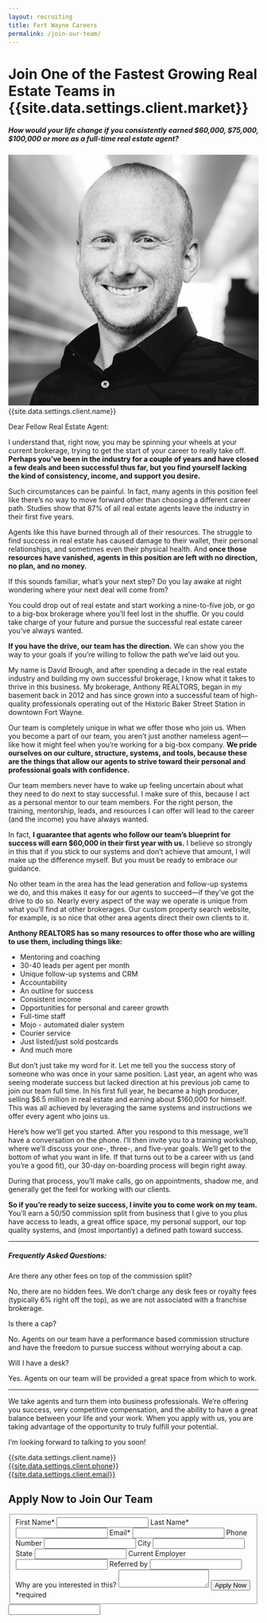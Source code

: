 ```yaml
---
layout: recruiting
title: Fort Wayne Careers
permalink: /join-our-team/
---
```


<div class="recruiting-page">
<h1 class="join-us">Join One of the Fastest Growing Real Estate Teams in {{site.data.settings.client.market}}</h1>
<h5 class="join-us-subtitle">How would your life change if you consistently earned $60,000, $75,000, $100,000 or more as a full-time real estate agent?</h5>
<div class="recruiting-photo">
<span class="client-image-container">
<img src="/img/headshot.jpg" alt="{{site.data.settings.client.name}}" class="client-image"/>
</span>
<figcaption class="caption">{{site.data.settings.client.name}}</figcaption>
</div>


<p>Dear Fellow Real Estate Agent:</p>

<p>I understand that, right now, you may be spinning your wheels at your current brokerage, trying to get the start of your career to really take off. <strong>Perhaps you’ve been in the industry for a couple of years and have closed a few deals and been successful thus far, but you find yourself lacking the kind of consistency, income, and support you desire.</strong></p>

<p>Such circumstances can be painful. In fact, many agents in this position feel like there’s no way to move forward other than choosing a different career path. Studies show that 87% of all real estate agents leave the industry in their first five years.</p>

<p>Agents like this have burned through all of their resources. The struggle to find success in real estate has caused damage to their wallet, their personal relationships, and sometimes even their physical health. And <strong>once those resources have vanished, agents in this position are left with no direction, no plan, and no money.</strong></p>

<p>If this sounds familiar, what’s your next step? Do you lay awake at night wondering where your next deal will come from?</p>

<p>You could drop out of real estate and start working a nine-to-five job, or go to a big-box brokerage where you’ll feel lost in the shuffle. Or you could take charge of your future and pursue the successful real estate career you’ve always wanted.</p>

<p><strong>If you have the drive, our team has the direction.</strong> We can show you the way to your goals if you’re willing to follow the path we’ve laid out you.</p>

<p>My name is David Brough, and after spending a decade in the real estate industry and building my own successful brokerage, I know what it takes to thrive in this business. My brokerage, Anthony REALTORS, began in my basement back in 2012 and has since grown into a successful team of high-quality professionals operating out of the Historic Baker Street Station in downtown Fort Wayne.</p>

<p>Our team is completely unique in what we offer those who join us. When you become a part of our team, you aren’t just another nameless agent—like how it might feel when you’re working for a big-box company. <strong>We pride ourselves on our culture, structure, systems, and tools, because these are the things that allow our agents to strive toward their personal and professional goals with confidence.</strong></p>

<p>Our team members never have to wake up feeling uncertain about what they need to do next to stay successful. I make sure of this, because I act as a personal mentor to our team members. For the right person, the training, mentorship, leads, and resources I can offer will lead to the career (and the income) you have always wanted.</p>

<p>In fact, <strong>I guarantee that agents who follow our team’s blueprint for success will earn $60,000 in their first year with us.</strong> I believe so strongly in this that if you stick to our systems and don’t achieve that amount, I will make up the difference myself. But you must be ready to embrace our guidance.</p>

<p>No other team in the area has the lead generation and follow-up systems we do, and this makes it easy for our agents to succeed—if they’ve got the drive to do so. Nearly every aspect of the way we operate is unique from what you’ll find at other brokerages. Our custom property search website, for example, is so nice that other area agents direct their own clients to it.</p>

<p><strong>Anthony REALTORS has so many resources to offer those who are willing to use them, including things like:</strong>
<ul class="indent">
<li>Mentoring and coaching</li>
<li>30-40 leads per agent per month</li>
<li>Unique follow-up systems and CRM</li>
<li>Accountability</li>
<li>An outline for success</li>
<li>Consistent income</li>
<li>Opportunities for personal and career growth</li>
<li>Full-time staff</li>
<li>Mojo - automated dialer system</li>
<li>Courier service</li>
<li>Just listed/just sold postcards</li>
<li>And much more</li>
</ul></p>

<p>But don’t just take my word for it. Let me tell you the success story of someone who was once in your same position. Last year, an agent who was seeing moderate success but lacked direction at his previous job came to join our team full time. In his first full year, he became a high producer, selling $6.5 million in real estate and earning about $160,000 for himself. This was all achieved by leveraging the same systems and instructions we offer every agent who joins us.</p>

<p>Here’s how we’ll get you started. After you respond to this message, we’ll have a conversation on the phone. I’ll then invite you to a training workshop, where we’ll discuss your one-, three-, and five-year goals. We’ll get to the bottom of what you want in life. If that turns out to be a career with us (and you’re a good fit), our 30-day on-boarding process will begin right away.</p>

<p>During that process, you’ll make calls, go on appointments, shadow me, and generally get the feel for working with our clients.</p>

<p><strong>So if you’re ready to seize success, I invite you to come work on my team.</strong> You’ll earn a 50/50 commission split from business that I give to you plus have access to leads, a great office space, my personal support, our top quality systems, and (most importantly) a defined path toward success.</p>

<hr>

<div class="indent">
<h5><strong>Frequently Asked Questions:</strong></h5>

<p class="question">Are there any other fees on top of the commission split? </p>

<p class="answer">No, there are no hidden fees. We don’t charge any desk fees or royalty fees (typically 6% right off the top), as we are not associated with a franchise brokerage.</p>

<p class="question">Is there a cap?</p>

<p class="answer">No. Agents on our team have a performance based commission structure and have the freedom to pursue success without worrying about a cap.</p>

<p class="question">Will I have a desk?</p>

<p class="answer">Yes. Agents on our team will be provided a great space from which to work.</p>
</div>

<hr>

<p>We take agents and turn them into business professionals. We’re offering you success, very competitive compensation, and the ability to have a great balance between your life and your work. When you apply with us, you are taking advantage of the opportunity to truly fulfill your potential.</p>

<p>I’m looking forward to talking to you soon!</p>



<p>{{site.data.settings.client.name}}<br>
<a href="tel:1-{{site.data.settings.client.phone}}">{{site.data.settings.client.phone}}</a><br>
<a href="mailto:{{site.data.settings.client.email}}">{{site.data.settings.client.email}}</a>
</p>



<h2 class="recruiting">Apply Now to Join Our Team</h2>

<form method="post" class="home-value cta-forms" action="https://formspree.io/careers@anthonyrealtors.com" onsubmit="return setReturn()">
					<fieldset><label for="firstname">First Name*</label> <input type="text" required="" name="firstname" /> <label for="lastname">Last Name*</label> <input type="text" required="" name="lastname" /> <label for="email">Email*</label> <input type="text" name="name" /> <label for="phone">Phone Number </label> <input type="tel" name="phone" />
						<!--base32-c9gq6t9k68pkcd3jcwpp4rbkcmtk4-base32--><label for="city">City </label> <input type="text" name="city" /> <label for="state">State </label> <input type="text" name="state" /> <label for="employer">Current Employer </label> <input type="text" name="employer" /> <label for="referral">Referred by </label> <input type="text" name="referral" /> <label for="message">Why are you interested in this? </label><textarea name="employer"></textarea>
						<!--base32-c9gq6t9k68pk8cbme5gq4uv4cguqachj70r2urk1edjk6cg-base32--><input class="submit light-light" type="submit" value="Apply Now" name="submitrecruitingForm" /> <span class="asterisk">*required</span></fieldset>
					<!--base32-c9gq6t9k68pk8c9he1t7cxkecdkpedhpe9h6at3me5r7ee1kddhpwx9q71up4tb3f1u6mc3mdcwp6vkg6rw3gc1dc9gq6t9k68-base32-->
					<div class="hidden"><input type="hidden" value="careers@anthonyrealtors.com" name="_to" /> <input type="hidden" value="Recruiting Contact Request Message From Your Vyral Careers and Training Video Blog" name="_subject" /> <input type="text" name="_gotcha" /></div>
				</form>
